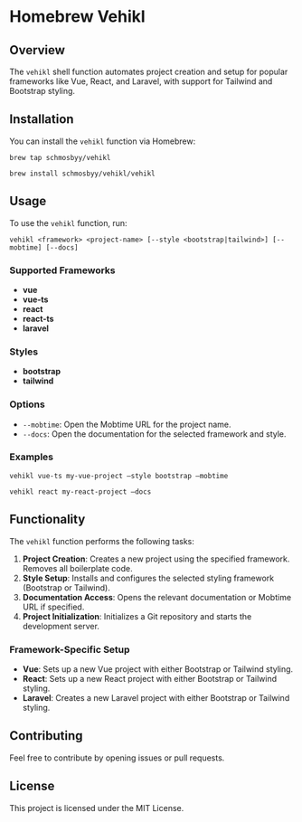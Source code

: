 # Homebrew Vehikl

## Overview
The `vehikl` shell function automates project creation and setup for popular frameworks like Vue, React, and Laravel, with support for Tailwind and Bootstrap styling.

## Installation
You can install the `vehikl` function via Homebrew:

`brew tap schmosbyy/vehikl`

`brew install schmosbyy/vehikl/vehikl`

## Usage

To use the `vehikl` function, run:

`vehikl <framework> <project-name> [--style <bootstrap|tailwind>] [--mobtime] [--docs]`

### Supported Frameworks
- **vue**
- **vue-ts**
- **react**
- **react-ts**
- **laravel**

### Styles
- **bootstrap**
- **tailwind**

### Options
- `--mobtime`: Open the Mobtime URL for the project name.
- `--docs`: Open the documentation for the selected framework and style.

### Examples
`vehikl vue-ts my-vue-project –style bootstrap –mobtime`

`vehikl react my-react-project –docs`

## Functionality

The `vehikl` function performs the following tasks:

1. **Project Creation**: Creates a new project using the specified framework. Removes all boilerplate code.
2. **Style Setup**: Installs and configures the selected styling framework (Bootstrap or Tailwind).
3. **Documentation Access**: Opens the relevant documentation or Mobtime URL if specified.
4. **Project Initialization**: Initializes a Git repository and starts the development server.

### Framework-Specific Setup
- **Vue**: Sets up a new Vue project with either Bootstrap or Tailwind styling.
- **React**: Sets up a new React project with either Bootstrap or Tailwind styling.
- **Laravel**: Creates a new Laravel project with either Bootstrap or Tailwind styling.

## Contributing
Feel free to contribute by opening issues or pull requests.

## License
This project is licensed under the MIT License.
